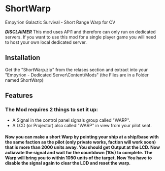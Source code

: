 # ShortWarp
Empyrion Galactic Survival - Short Range Warp for CV

__*DISCLAIMER*__ This mod uses API1 and therefore can only run on dedicated servers. If you want to use this mod for a single player game you will need to host your own local dedicated server.

## Installation

Get the "ShortWarp.zip" from the relases section and extract into your "Empyrion - Dedicated Server\Content\Mods" (the Files are in a Folder named ShortWarp)

## Features

### The Mod requires 2 things to set it up:
* A Signal in the control panel signals group called "WARP".
* A LCD (or Projector) also called "WARP" in view from your pilot seat.
#### Now you can make a short Warp by pointing your ship at a ship/base with the same faction as the pilot (only private works, faction will work soon) that is more than 2000 units away. You should get Output at the LCD. Now actiavate the signal and wait for the countdown (10s) to complete. The Warp will bring you to within 1050 units of the target. Now You have to disable the signal again to clear the LCD and reset the warp.
